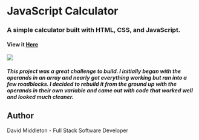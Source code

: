 # JavaScript Calculator

### A simple calculator built with HTML, CSS, and JavaScript.

#### View it [Here](https://middletond1.github.io/Calculator/)

![](https://github.com/middletond1/Calculator/blob/main/Images/2021-06-02%2016_21_22-Calculator.png)


##### This project was a great challenge to build. I initially began with the operands in an array and nearly got everything working but ran into a few roadblocks. I decided to rebuild it from the ground up with the operands in their own variable and came out with code that worked well and looked much cleaner.

## Author
David Middleton - Full Stack Software Developer
